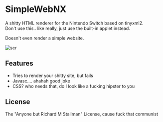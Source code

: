 # SimpleWebNX
A shitty HTML renderer for the Nintendo Switch based on tinyxml2.  
Don't use this.. like really, just use the built-in applet instead.

Doesn't even render a simple website.

![scr](https://i.imgur.com/rrJ9jTP.jpg)

## Features
* Tries to render your shitty site, but fails
* Javasc.... ahahah good joke
* CSS? who needs that, do I look like a fucking hipster to you

## License
The "Anyone but Richard M Stallman" License, cause fuck that communist
